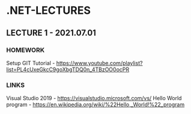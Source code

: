 # .NET-LECTURES

## LECTURE 1 - 2021.07.01

### HOMEWORK

Setup GIT
Tutorial - https://www.youtube.com/playlist?list=PL4cUxeGkcC9goXbgTDQ0n_4TBzOO0ocPR

### LINKS

Visual Studio 2019 - https://visualstudio.microsoft.com/vs/
Hello World program - https://en.wikipedia.org/wiki/%22Hello,_World!%22_program
